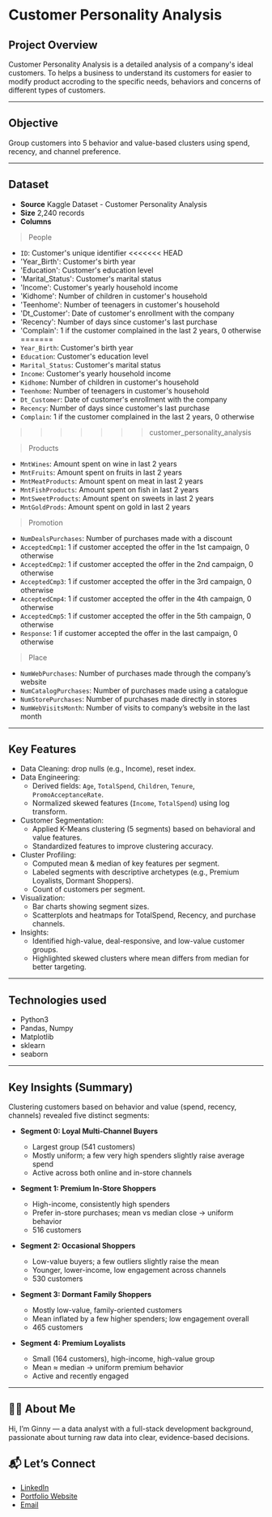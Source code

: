 # Customer Personality Analysis


## Project Overview 
Customer Personality Analysis is a detailed analysis of a company's ideal customers. To helps a business to understand its customers for easier to modify product accroding to the specific needs, behaviors and concerns of different types of customers.

---
## Objective

Group customers into 5 behavior and value-based clusters using spend, recency, and channel preference.

---
## Dataset

- **Source** Kaggle Dataset - Customer Personality Analysis
- **Size** 2,240 records
- **Columns** 
> People
* `ID`: Customer's unique identifier
<<<<<<< HEAD
* 'Year_Birth': Customer's birth year
* 'Education': Customer's education level
* 'Marital_Status': Customer's marital status
* 'Income': Customer's yearly household income
* 'Kidhome': Number of children in customer's household
* 'Teenhome': Number of teenagers in customer's household
* 'Dt_Customer': Date of customer's enrollment with the company
* 'Recency': Number of days since customer's last purchase
* 'Complain': 1 if the customer complained in the last 2 years, 0 otherwise
=======
* `Year_Birth`: Customer's birth year
* `Education`: Customer's education level
* `Marital_Status`: Customer's marital status
* `Income`: Customer's yearly household income
* `Kidhome`: Number of children in customer's household
* `Teenhome`: Number of teenagers in customer's household
* `Dt_Customer`: Date of customer's enrollment with the company
* `Recency`: Number of days since customer's last purchase
* `Complain`: 1 if the customer complained in the last 2 years, 0 otherwise
>>>>>>> customer_personality_analysis

> Products
* `MntWines`: Amount spent on wine in last 2 years
* `MntFruits`: Amount spent on fruits in last 2 years
* `MntMeatProducts`: Amount spent on meat in last 2 years
* `MntFishProducts`: Amount spent on fish in last 2 years
* `MntSweetProducts`: Amount spent on sweets in last 2 years
* `MntGoldProds`: Amount spent on gold in last 2 years

> Promotion
* `NumDealsPurchases`: Number of purchases made with a discount
* `AcceptedCmp1`: 1 if customer accepted the offer in the 1st campaign, 0 otherwise
* `AcceptedCmp2`: 1 if customer accepted the offer in the 2nd campaign, 0 otherwise
* `AcceptedCmp3`: 1 if customer accepted the offer in the 3rd campaign, 0 otherwise
* `AcceptedCmp4`: 1 if customer accepted the offer in the 4th campaign, 0 otherwise
* `AcceptedCmp5`: 1 if customer accepted the offer in the 5th campaign, 0 otherwise
* `Response`: 1 if customer accepted the offer in the last campaign, 0 otherwise

> Place
* `NumWebPurchases`: Number of purchases made through the company’s website
* `NumCatalogPurchases`: Number of purchases made using a catalogue
* `NumStorePurchases`: Number of purchases made directly in stores
* `NumWebVisitsMonth`: Number of visits to company’s website in the last month

---
## Key Features

- Data Cleaning: drop nulls (e.g., Income), reset index.  
- Data Engineering: 
    - Derived fields: `Age`, `TotalSpend`, `Children`, `Tenure`, `PromoAcceptanceRate`.
    - Normalized skewed features (`Income`, `TotalSpend`) using log transform.
- Customer Segmentation: 
    - Applied K-Means clustering (5 segments) based on behavioral and value features.
    - Standardized features to improve clustering accuracy.
- Cluster Profiling: 
    - Computed mean & median of key features per segment.
    - Labeled segments with descriptive archetypes (e.g., Premium Loyalists, Dormant Shoppers).
    - Count of customers per segment.
- Visualization:
    - Bar charts showing segment sizes.
    - Scatterplots and heatmaps for TotalSpend, Recency, and purchase channels.
- Insights:
    - Identified high-value, deal-responsive, and low-value customer groups.
    - Highlighted skewed clusters where mean differs from median for better targeting.

---
## Technologies used

- Python3
- Pandas, Numpy 
- Matplotlib
- sklearn
- seaborn

---
## Key Insights (Summary)

Clustering customers based on behavior and value (spend, recency, channels) revealed five distinct segments:

- **Segment 0: Loyal Multi-Channel Buyers**  
  - Largest group (541 customers)  
  - Mostly uniform; a few very high spenders slightly raise average spend  
  - Active across both online and in-store channels

- **Segment 1: Premium In-Store Shoppers**  
  - High-income, consistently high spenders  
  - Prefer in-store purchases; mean vs median close → uniform behavior  
  - 516 customers

- **Segment 2: Occasional Shoppers**  
  - Low-value buyers; a few outliers slightly raise the mean  
  - Younger, lower-income, low engagement across channels  
  - 530 customers

- **Segment 3: Dormant Family Shoppers**  
  - Mostly low-value, family-oriented customers  
  - Mean inflated by a few higher spenders; low engagement overall  
  - 465 customers

- **Segment 4: Premium Loyalists**  
  - Small (164 customers), high-income, high-value group  
  - Mean ≈ median → uniform premium behavior  
  - Active and recently engaged

---
## 👩‍💻 About Me

Hi, I’m Ginny — a data analyst with a full-stack development background, passionate about turning raw data into clear, evidence-based decisions.   

## 📬 Let’s Connect

- [LinkedIn](https://www.linkedin.com/in/ginny-jutamat/)  
- [Portfolio Website](https://ginnyjutamat.com)  
- [Email](mailto:work.ginnysangka@gmail.com)


